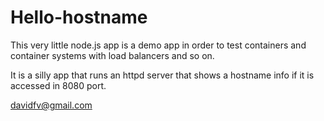 # Hello-hostname

This very little node.js app is a demo app in order to test containers and container systems with load balancers and so on.

It is a silly app that runs an httpd server that shows a hostname info if it is accessed in 8080 port.

davidfv@gmail.com
